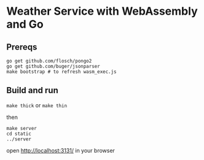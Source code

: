 # Weather Service with WebAssembly and Go

## Prereqs

```
go get github.com/flosch/pongo2
go get github.com/buger/jsonparser
make bootstrap # to refresh wasm_exec.js
```

## Build and run

`make thick` or `make thin`

then

```
make server
cd static
../server
```

open [http://localhost:3131/](http://localhost:3131/) in your browser

